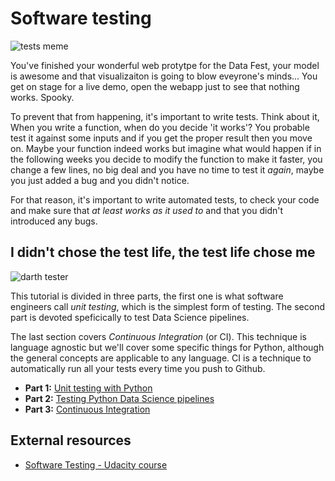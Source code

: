 # Software testing

![tests meme](http://s2.quickmeme.com/img/bf/bf321947675de864ac980948a6c835a82768a0eb48091d32e432fabcf4165666.jpg)

You've finished your wonderful web protytpe for the Data Fest, your model is awesome and that visualizaiton is going to blow eveyrone's minds... You get on stage for a live demo, open the webapp just to see that nothing works. Spooky.

To prevent that from happening, it's important to write tests. Think about it, When you write a function, when do you decide 'it works'? You probable test it against some inputs and if you get the proper result then you move on. Maybe your function indeed works but imagine what would happen if in the following weeks you decide to modify the function to make it faster, you change a few lines, no big deal and you have no time to test it *again*, maybe you just added a bug and you didn't notice.

For that reason, it's important to write automated tests, to check your code and make sure that *at least works as it used to* and that you didn't introduced any bugs.

## I didn't chose the test life, the test life chose me

![darth tester](http://s2.quickmeme.com/img/03/0347c3efdc17cc1959d089f60b8b2fc267d9093caa8e8cb483bf476b58e63e45.jpg)



This tutorial is divided in three parts, the first one is what software engineers call *unit testing*, which is the simplest form of testing. The second part is devoted speficically to test Data Science pipelines.

The last section covers *Continuous Integration* (or CI). This technique is language agnostic but we'll cover some specific things for Python, although the general concepts are applicable to any language. CI is a technique to automatically run all your tests every time you push to Github.

*   **Part 1:** [Unit testing with Python](python_testing.md)
*   **Part 2:** [Testing Python Data Science pipelines](ds_testing.md)
*   **Part 3:** [Continuous Integration](ci.md)

## External resources

*   [Software Testing - Udacity course](https://www.udacity.com/course/software-testing--cs258)

